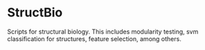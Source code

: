 StructBio
=========

Scripts for structural biology. This includes modularity testing, svm classification for structures, feature selection, among others.
